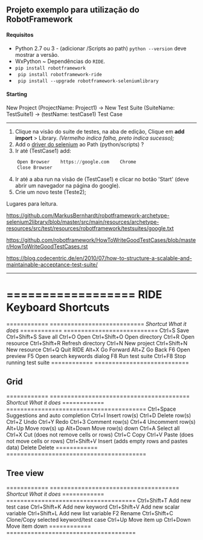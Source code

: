 ## Projeto exemplo para utilização do RobotFramework 

#### Requisitos 
- Python 2.7 ou 3 - (adicionar /Scripts ao path) ```python --version``` deve mostrar a versão.
- WxPython ~ Dependências do ```RIDE```. 
- ``` pip install robotframework ```
- ``` pip install robotframework-ride``` 
- ``` pip install --upgrade robotframework-seleniumlibrary```


#### Starting

New Project (ProjectName: Project1) -> New Test Suite (SuiteName: TestSuite1) -> (testName: testCase1) Test Case

--- 
1. Clique na visão do suite de testes, na aba de edição,  Clique em **add import** > Library. _(Vermelho indica falha, preto indica sucesso);_ 
2. Add o [driver do selenium](https://www.seleniumhq.org/download/) ao Path (python/scripts) ? 
3. Ir até (TestCase1) add: 
```python 
    Open Browser    https://google.com    Chrome
    Close Browser
```
4. Ir até a aba run na visão de (TestCase1) e clicar no botão 'Start' (deve abrir um navegador na página do google). 
5. Crie um novo teste (Teste2);



Lugares para leitura.

https://github.com/MarkusBernhardt/robotframework-archetype-selenium2library/blob/master/src/main/resources/archetype-resources/src/test/resources/robotframework/testsuites/google.txt


https://github.com/robotframework/HowToWriteGoodTestCases/blob/master/HowToWriteGoodTestCases.rst



https://blog.codecentric.de/en/2010/07/how-to-structure-a-scalable-and-maintainable-acceptance-test-suite/




















--- 

==================
RIDE Keyboard Shortcuts
==================


============  ===========================
*Shortcut*    *What it does*
============  ===========================
Ctrl+S        Save
Ctrl+Shift+S  Save all
Ctrl+O        Open
Ctrl+Shift+O  Open directory
Ctrl+R        Open resource
Ctrl+Shift+R  Refresh directory
Ctrl+N        New project
Ctrl+Shift+N  New resource
Ctrl+Q        Quit RIDE
Alt+X         Go Forward
Alt+Z         Go Back
F6            Open preview
F5            Open search keywords dialog
F8            Run test suite
Ctrl+F8       Stop running test suite
============  ===========================

Grid
----

============  ========================================
*Shortcut*    *What it does*
============  ========================================
Ctrl+Space    Suggestions and auto completion
Ctrl+I        Insert row(s)
Ctrl+D        Delete row(s)
Ctrl+Z        Undo
Ctrl+Y        Redo
Ctrl+3        Comment row(s)
Ctrl+4        Uncomment row(s)
Alt+Up        Move row(s) up
Alt+Down      Move row(s) down
Ctrl+A        Select all
Ctrl+X        Cut (does not remove cells or rows)
Ctrl+C        Copy
Ctrl+V        Paste (does not move cells or rows)
Ctrl+Shift+V  Insert (adds empty rows and pastes data)
Delete        Delete
============  ========================================

Tree view
---------

============  =====================================
*Shortcut*    *What it does*
============  =====================================
Ctrl+Shift+T  Add new test case
Ctrl+Shift+K  Add new keyword
Ctrl+Shift+V  Add new scalar variable
Ctrl+Shift+L  Add new list variable
F2            Rename
Ctrl+Shift+C  Clone/Copy selected keyword/test case
Ctrl+Up       Move item up
Ctrl+Down     Move item down
============  =====================================

